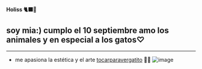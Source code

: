 #### Holiss 🐈‍⬛🖤
## soy mia:) cumplo el 10 septiembre amo los animales y en especial a los gatos♡ 
___
* me apasiona la estética y el arte
[tocarparavergatito](https://g.co/about/ggdpd3)
🔮💜
![image](https://images.app.goo.gl/hVDATKwKFRWxyvUr5)
